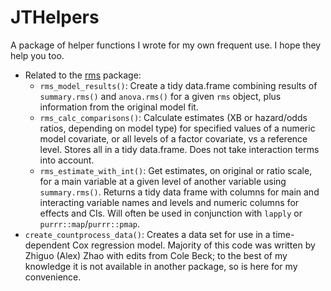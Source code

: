 # JTHelpers

A package of helper functions I wrote for my own frequent use. I hope they help you too.

* Related to the [rms](https://cran.r-project.org/web/packages/rms/rms.pdf) package:
    * `rms_model_results()`: Create a tidy data.frame combining results of `summary.rms()` and `anova.rms()` for a given `rms` object, plus information from the original model fit.
    * `rms_calc_comparisons()`: Calculate estimates (XB or hazard/odds ratios, depending on model
    type) for specified values of a numeric model covariate, or all levels of a factor covariate, vs
    a reference level. Stores all in a tidy data.frame. Does not take interaction terms into account.
    * `rms_estimate_with_int()`: Get estimates, on original or ratio scale, for a main variable at a
    given level of another variable using `summary.rms()`. Returns a tidy data frame with columns
    for main and interacting variable names and levels and numeric columns for effects and CIs. Will
    often be used in conjunction with `lapply` or `purrr::map`/`purrr::pmap`.
* `create_countprocess_data()`: Creates a data set for use in a time-dependent Cox regression model.
Majority of this code was written by Zhiguo (Alex) Zhao with edits from Cole Beck; to the best of my
knowledge it is not available in another package, so is here for my convenience.

